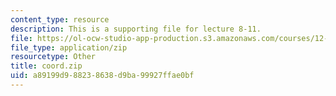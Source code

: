 ```yaml
---
content_type: resource
description: This is a supporting file for lecture 8-11.
file: https://ol-ocw-studio-app-production.s3.amazonaws.com/courses/12-010-computational-methods-of-scientific-programming-fall-2011/a89199d988238638d9ba99927ffae0bf_coord.zip
file_type: application/zip
resourcetype: Other
title: coord.zip
uid: a89199d9-8823-8638-d9ba-99927ffae0bf
---
```

